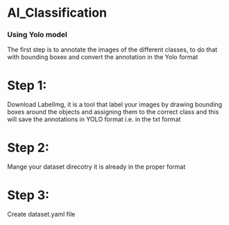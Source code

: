 # AI_Classification
### Using Yolo model
The first step is to annotate the images of the different classes, to do that with bounding boxex and convert the annotation in the Yolo format

# Step 1:
Download LabelImg, it is a tool that label your images by drawing bounding boxes around the objects and assigning them to the correct class and this will save the  annotations in YOLO format i.e. in the txt format

# Step 2:
Mange your dataset direcotry it is already in the proper format

# Step 3:
Create dataset.yaml file
